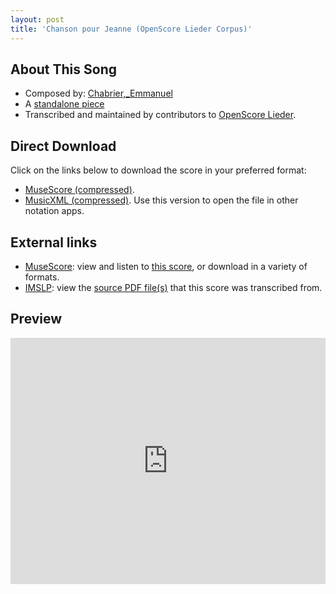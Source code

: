 ```yaml
---
layout: post
title: 'Chanson pour Jeanne (OpenScore Lieder Corpus)'
---
```


## About This Song

- Composed by: [Chabrier,_Emmanuel](https://fourscoreandmore.org/openscore/lieder/Chabrier,_Emmanuel)
- A [standalone piece](https://fourscoreandmore.org/openscore/lieder/Chabrier,_Emmanuel/_)
- Transcribed and maintained by contributors to [OpenScore Lieder].

[OpenScore Lieder]: https://musescore.com/openscore-lieder-corpus

## Direct Download

Click on the links below to download the score in your preferred format:
- [MuseScore (compressed)](https://github.com/openscore/lieder/blob/main/scores/Chabrier,_Emmanuel/_/Chanson_pour_Jeanne/lc6497657.mscz?raw=true).
- [MusicXML (compressed)](https://github.com/openscore/lieder/blob/main/scores/Chabrier,_Emmanuel/_/Chanson_pour_Jeanne/lc6497657.mxl?raw=true). Use this version to open the file in other notation apps.

## External links

- [MuseScore]: view and listen to [this score][MuseScore], or download in a variety of formats.
- [IMSLP]: view the [source PDF file(s)][IMSLP] that this score was transcribed from.

[MuseScore]: https://musescore.com/score/6497657
[IMSLP]: https://imslp.org/wiki/Special:ReverseLookup/22637 

## Preview

<iframe width="100%" height="394" src="https://musescore.com/openscore-lieder-corpus/scores/6497657/embed" frameborder="0" allowfullscreen allow="autoplay; fullscreen"></iframe>
